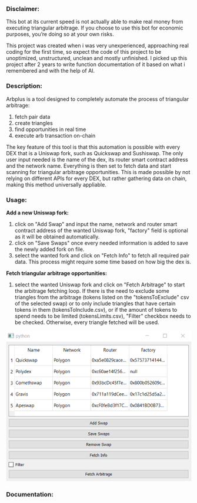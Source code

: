 ### Disclaimer:
This bot at its current speed is not actually able to make real money from executing triangular arbitrage. If you choose to use this bot for economic purposes, you’re doing so at your own risks.

This project was created when i was very unexperienced, approaching real coding for the first time, so expect the code of this project to be unoptimized, unstructured, unclean and mostly unfinished. I picked up this project after 2 years to write function documentation of it based on what i remembered and with the help of AI.

### Description:
Arbplus is a tool designed to completely automate the process
of triangular arbitrage:
1. fetch pair data
2. create triangles
3. find opportunities in real time
4. execute arb transaction on-chain

The key feature of this tool is that this automation is possible
with every DEX that is a Uniswap fork, such as Quickswap
and Sushiswap. The only user input needed is the name of the
dex, its router smart contract address and the network name. Everything is then
set to fetch data and start scanning for triangular arbitrage
opportunities.
This is made possible by not relying on different APIs for
every DEX, but rather gathering data on chain, making this method universally appliable.

### Usage:
**Add a new Uniswap fork:**
1. click on "Add Swap" and input the name, network and router
smart contract address of the wanted Uniswap fork, "factory" field is
optional as it will be obtained automatically.
2. click on "Save Swaps" once every needed information is added to save the newly added fork on file.
3. select the wanted fork and click on "Fetch Info" to fetch all required pair data. This
process might require some time based on how big the dex is.

**Fetch triangular arbitrage opportunities:**
1. select the wanted Uniswap fork and click on "Fetch Arbitrage" to start the arbitrage fetching loop. 
If there is the need to exclude some triangles from the arbitrage
   (tokens listed on the "tokensToExclude" csv of the selected
swap) or to only include triangles that have certain tokens
in them (tokensToInclude.csv), or if the amount of tokens to
spend needs to be limited (tokensLimits.csv), "Filter" checkbox needs to be checked.
Otherwise, every triangle fetched will be used.

![Alt text](Screenshot_1.png)

### Documentation:
